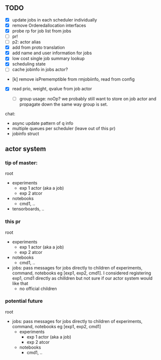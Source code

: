 ## TODO

- [x] update jobs in each scheduler individually
- [x] remove Orderedallocation interfaces
- [x] probe rp for job list from jobs
- [ ] pr!
- [ ] p2: actor alias
- [x] add from proto translation
- [x] add name and user information for jobs
- [x] low cost single job summary lookup
- [x] scheduling state
- [ ] cache jobinfo in jobs actor?
- [k] remove isPrememptible from rmjobiinfo, read from config
- [x] read prio, weight, qvalue from job actor
  - [ ] group usage: noOp? we probably still want to store on job actor and propagate down the same way group is set. 


chat:
- async update pattern of q info
- multiple queues per scheduler (leave out of this pr)
- jobinfo struct

## actor system
### tip of master:
root
  - experiments
    - exp 1 actor (aka a job)
    - exp 2 atcor
  - notebooks
    - cmd1, ..
  - tensorboards, ..

### this pr
root
  - experiments
    - exp 1 actor (aka a job)
    - exp 2 atcor
  - notebooks
    - cmd1, ..
  - jobs: pass messages for jobs directly to children of experiments, command, notebooks eg [exp1, exp2, cmd1]. I considered registering exp1, cmd1 directly as chilldren but not sure if our actor system would like that
    - no official children

### potential future
root
  - jobs: pass messages for jobs directly to children of experiments, command, notebooks eg [exp1, exp2, cmd1]
    - experiments
      - exp 1 actor (aka a job)
      - exp 2 atcor
    - notebooks
      - cmd1, ..

